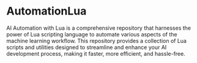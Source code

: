 # AutomationLua
 AI Automation with Lua is a comprehensive repository that harnesses the power of Lua scripting language to automate various aspects of the machine learning workflow. This repository provides a collection of Lua scripts and utilities designed to streamline and enhance your AI development process, making it faster, more efficient, and hassle-free.
